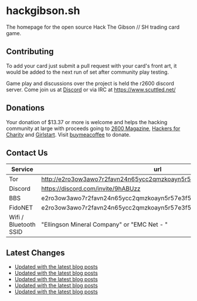 # hackgibson.sh
The homepage for the open source Hack The Gibson // SH trading card game.


## Contributing

To add your card just submit a pull request with your card's front art, it would be added to the next run of set after community play testing.

Game play and discussions over the project is held the r2600 discord server. Come join us at [Discord](https://discord.com/invite/9hABUzz) or via IRC at https://www.scuttled.net/


## Donations

Your donation of $13.37 or more is welcome and helps the hacking community at large with proceeds going to [2600 Magazine](https://2600.com/), [Hackers for Charity](https://hackersforcharity.org) and [Girlstart](https://girlstart.org).  Visit [buymeacoffee](https://www.buymeacoffee.com/hackgibson.sh) to donate.


## Contact Us

Service | url
-|-
Tor | http://e2ro3ow3awo7r2favn24n65ycc2qmzkoayn5r57e3f56nvjwdcgg32ad.onion
Discord | https://discord.com/invite/9hABUzz
BBS | e2ro3ow3awo7r2favn24n65ycc2qmzkoayn5r57e3f56nvjwdcgg32ad.onion:23
FidoNET | e2ro3ow3awo7r2favn24n65ycc2qmzkoayn5r57e3f56nvjwdcgg32ad.onion:24554
Wifi / Bluetooth SSID | "Ellingson Mineral Company" or "EMC Net - <fidonet address>"

## Latest Changes
<!-- BLOG-POST-LIST:START -->
- [Updated with the latest blog posts](https://github.com/DFW2600/hackgibson.sh/commit/5b6c888276bac96684f16bcc1b72c2b458bb80fc)
- [Updated with the latest blog posts](https://github.com/DFW2600/hackgibson.sh/commit/79d59bbeb342fa2d03d9b8d2e2cc38f797318d77)
- [Updated with the latest blog posts](https://github.com/DFW2600/hackgibson.sh/commit/b8b36ed23ccdac8463206bb7d22063f5b72a3a53)
- [Updated with the latest blog posts](https://github.com/DFW2600/hackgibson.sh/commit/771ee95b1c25b3d37916c419187dfd2a1751c226)
- [Updated with the latest blog posts](https://github.com/DFW2600/hackgibson.sh/commit/662c2b2955f769d0203d5ee4a58e75e568e547bf)
<!-- BLOG-POST-LIST:END -->
